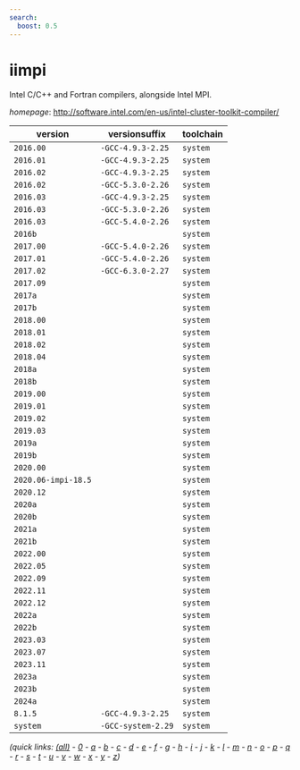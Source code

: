 ```yaml
---
search:
  boost: 0.5
---
```

# iimpi

Intel C/C++ and Fortran compilers, alongside Intel MPI.

*homepage*: <http://software.intel.com/en-us/intel-cluster-toolkit-compiler/>

version | versionsuffix | toolchain
--------|---------------|----------
``2016.00`` | ``-GCC-4.9.3-2.25`` | ``system``
``2016.01`` | ``-GCC-4.9.3-2.25`` | ``system``
``2016.02`` | ``-GCC-4.9.3-2.25`` | ``system``
``2016.02`` | ``-GCC-5.3.0-2.26`` | ``system``
``2016.03`` | ``-GCC-4.9.3-2.25`` | ``system``
``2016.03`` | ``-GCC-5.3.0-2.26`` | ``system``
``2016.03`` | ``-GCC-5.4.0-2.26`` | ``system``
``2016b`` |  | ``system``
``2017.00`` | ``-GCC-5.4.0-2.26`` | ``system``
``2017.01`` | ``-GCC-5.4.0-2.26`` | ``system``
``2017.02`` | ``-GCC-6.3.0-2.27`` | ``system``
``2017.09`` |  | ``system``
``2017a`` |  | ``system``
``2017b`` |  | ``system``
``2018.00`` |  | ``system``
``2018.01`` |  | ``system``
``2018.02`` |  | ``system``
``2018.04`` |  | ``system``
``2018a`` |  | ``system``
``2018b`` |  | ``system``
``2019.00`` |  | ``system``
``2019.01`` |  | ``system``
``2019.02`` |  | ``system``
``2019.03`` |  | ``system``
``2019a`` |  | ``system``
``2019b`` |  | ``system``
``2020.00`` |  | ``system``
``2020.06-impi-18.5`` |  | ``system``
``2020.12`` |  | ``system``
``2020a`` |  | ``system``
``2020b`` |  | ``system``
``2021a`` |  | ``system``
``2021b`` |  | ``system``
``2022.00`` |  | ``system``
``2022.05`` |  | ``system``
``2022.09`` |  | ``system``
``2022.11`` |  | ``system``
``2022.12`` |  | ``system``
``2022a`` |  | ``system``
``2022b`` |  | ``system``
``2023.03`` |  | ``system``
``2023.07`` |  | ``system``
``2023.11`` |  | ``system``
``2023a`` |  | ``system``
``2023b`` |  | ``system``
``2024a`` |  | ``system``
``8.1.5`` | ``-GCC-4.9.3-2.25`` | ``system``
``system`` | ``-GCC-system-2.29`` | ``system``


*(quick links: [(all)](../index.md) - [0](../0/index.md) - [a](../a/index.md) - [b](../b/index.md) - [c](../c/index.md) - [d](../d/index.md) - [e](../e/index.md) - [f](../f/index.md) - [g](../g/index.md) - [h](../h/index.md) - [i](../i/index.md) - [j](../j/index.md) - [k](../k/index.md) - [l](../l/index.md) - [m](../m/index.md) - [n](../n/index.md) - [o](../o/index.md) - [p](../p/index.md) - [q](../q/index.md) - [r](../r/index.md) - [s](../s/index.md) - [t](../t/index.md) - [u](../u/index.md) - [v](../v/index.md) - [w](../w/index.md) - [x](../x/index.md) - [y](../y/index.md) - [z](../z/index.md))*

